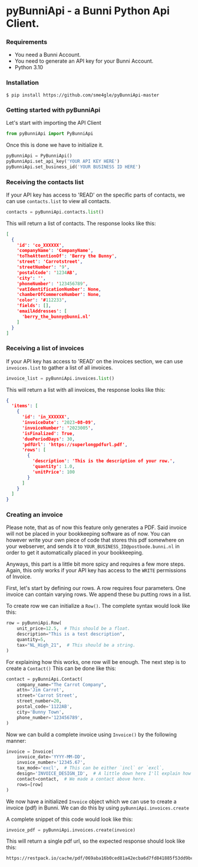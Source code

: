 # pyBunniApi - a Bunni Python Api Client. #

### Requirements ###

+ You need a Bunni Account.
+ You need to generate an API key for your Bunni Account.
+ Python 3.10

### Installation ###

```shell
$ pip install https://github.com/sme4gle/pyBunniApi-master
```

### Getting started with pyBunniApi ###

Let's start with importing the API Client

```python
from pyBunniApi import PyBunniApi
```

Once this is done we have to initialize it.

```python
pyBunniApi = PyBunniApi()
pyBunniApi.set_api_key('YOUR API KEY HERE')
pyBunniApi.set_business_id('YOUR BUSINESS ID HERE')
```

### Receiving the contacts list ###

If your API key has access to 'READ' on the specific parts of contacts, we can use `contacts.list` to view all contacts.

```python
contacts = pyBunniApi.contacts.list()
```

This will return a list of contacts. The response looks like this:

```json
[
  {
    'id': 'co_XXXXXX',
    'companyName': 'CompanyName',
    'toTheAttentionOf': 'Berry the Bunny',
    'street': 'Carrotstreet',
    'streetNumber': '9',
    'postalCode': '1234AB',
    'city': '',
    'phoneNumber': '123456789',
    'vatIdentificationNumber': None,
    'chamberOfCommerceNumber': None,
    'color': '#112233',
    'fields': [],
    'emailAddresses': [
      'berry_the_bunny@bunni.nl'
    ]
  }
]
```

### Receiving a list of invoices ###

If your API key has access to 'READ' on the invoices section, we can use `invoices.list` to gather a list of all
invoices.

```python
invoice_list = pyBunniApi.invoices.list()
```

This will return a list with all invoices, the response looks like this:

```json
{
  'items': [
    {
      'id': 'in_XXXXXX',
      'invoiceDate': '2023-08-09',
      'invoiceNumber': '2023005',
      'isFinalized': True,
      'duePeriodDays': 30,
      'pdfUrl': 'https://superlongpdfurl.pdf',
      'rows': [
        {
          'description': 'This is the description of your row.',
          'quantity': 1.0,
          'unitPrice': 100
        }
      ]
    }
  ]
}
```

### Creating an invoice ###

Please note, that as of now this feature only generates a PDF. Said invoice will not be placed in your bookkeeping
software as of now.
You can however write your own piece of code that stores this pdf somewhere on your webserver, and sends it
to `YOUR_BUSINESS_ID@postbode.bunni.nl` in order to get it automatically placed in your bookkeeping.

Anyways, this part is a little bit more spicy and requires a few more steps.
Again, this only works if your API key has access to the `WRITE` permissions of Invoice.

First, let's start by defining our rows. A row requires four parameters. One invoice can contain varying rows. We append
these bu putting rows in a list.

To create row we can initialize a `Row()`. The complete syntax would look like this:

```python
row = pyBunniApi.Row(
    unit_price=12.5,  # This should be a float.
    description="This is a test description",
    quantity=5,
    tax="NL_High_21",  # This should be a string.
)
```

For explaining how this works, one row will be enough. The next step is to create a `Contact()` This can be done like
this:

```python
contact = pyBunniApi.Contact(
    company_name="The Carrot Company",
    attn='Jim Carrot',
    street='Carrot Street',
    street_number=20,
    postal_code='1122AB',
    city='Bunny Town',
    phone_number='123456789',
)
```

Now we can build a complete invoice using `Invoice()` by the following manner:

```python
invoice = Invoice(
    invoice_date='YYYY-MM-DD',
    invoice_number='12345.67',
    tax_mode='excl',  # This can be either `incl` or `excl`,
    design='INVOICE_DESIGN_ID',  # A little down here I'll explain how you can fetch this ID.
    contact=contact,  # We made a contact above here.
    rows=[row]
)
```

We now have a initialized `Invoice` object which we can use to create a invoice (pdf) in Bunni.
We can do this by using `pyBunniApi.invoices.create`

A complete snippet of this code would look like this:
```python
invoice_pdf = pyBunniApi.invoices.create(invoice)
```
This will return a single pdf url, so the expected response should look like this:
```text
https://restpack.io/cache/pdf/069aba16b0ced81a42ecba6d7fd841885f53dd9bcac71cbbcb08756bad73e1ac
```